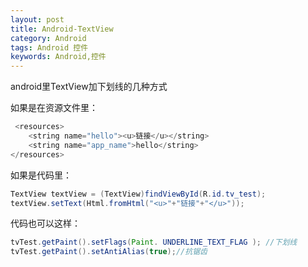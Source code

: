 ```yaml
---
layout: post
title: Android-TextView
category: Android
tags: Android 控件
keywords: Android,控件
---
```


android里TextView加下划线的几种方式

如果是在资源文件里：
```java
 <resources>
    <string name="hello"><u>链接</u></string>
    <string name="app_name">hello</string>
</resources>
 ```

如果是代码里：
```java
TextView textView = (TextView)findViewById(R.id.tv_test); 
textView.setText(Html.fromHtml("<u>"+"链接"+"</u>"));
```

代码也可以这样：
```java
tvTest.getPaint().setFlags(Paint. UNDERLINE_TEXT_FLAG ); //下划线
tvTest.getPaint().setAntiAlias(true);//抗锯齿
```
